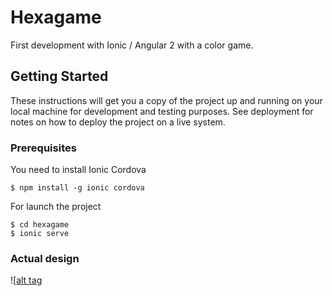 # Hexagame

First development with Ionic / Angular 2 with a color game.

## Getting Started

These instructions will get you a copy of the project up and running on your local machine for development and testing purposes. See deployment for notes on how to deploy the project on a live system.

### Prerequisites

You need to install Ionic Cordova
```
$ npm install -g ionic cordova
```

For launch the project 
```
$ cd hexagame
$ ionic serve
```

### Actual design

![[alt tag](http://hpics.li/d16bca2)

